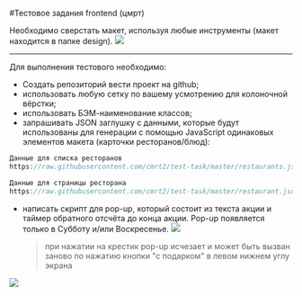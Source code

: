 #Тестовое задания frontend (цмрт)

Необходимо сверстать макет, используя любые инструменты (макет находится в папке design).
![](https://pp.userapi.com/c850636/v850636240/17f116/3E9LXmrU2WU.jpg)

---

Для выполнения тестового необходимо:

- Создать репозиторий вести проект на github;
- использовать любую сетку по вашему усмотрению для колоночной вёрстки;
- использовать БЭМ-наименование классов;
- запрашивать JSON заглушку с данными, которые будут использованы для генерации с помощью JavaScript одинаковых элементов макета (карточки ресторанов/блюд):

```javascript
Данные для списка ресторанов
https://raw.githubusercontent.com/cmrt2/test-task/master/restaurants.json
```

```javascript
Данные для страницы ресторана
https://raw.githubusercontent.com/cmrt2/test-task/master/restaurant.json
```

- написать скрипт для pop-up, который состоит из текста акции и таймер обратного отсчёта до конца акции. Pop-up появляется только в Субботу и/или Воскресенье.
  ![](https://pp.userapi.com/c850636/v850636240/17f13f/7i0ks9gPx5k.jpg)
  > при нажатии на крестик pop-up исчезает и может быть вызван заново по нажатию кнопки "с подарком" в левом нижнем углу экрана

![](https://pp.userapi.com/c850636/v850636426/181286/B2IjoSkkKhM.jpg)
